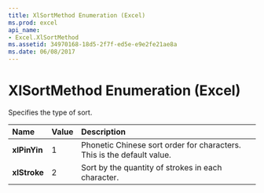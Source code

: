 ```yaml
---
title: XlSortMethod Enumeration (Excel)
ms.prod: excel
api_name:
- Excel.XlSortMethod
ms.assetid: 34970168-18d5-2f7f-ed5e-e9e2fe21ae8a
ms.date: 06/08/2017
---
```



# XlSortMethod Enumeration (Excel)

Specifies the type of sort.



|Name|Value|Description|
|:-----|:-----|:-----|
| **xlPinYin**|1|Phonetic Chinese sort order for characters. This is the default value. |
| **xlStroke**|2|Sort by the quantity of strokes in each character.|

